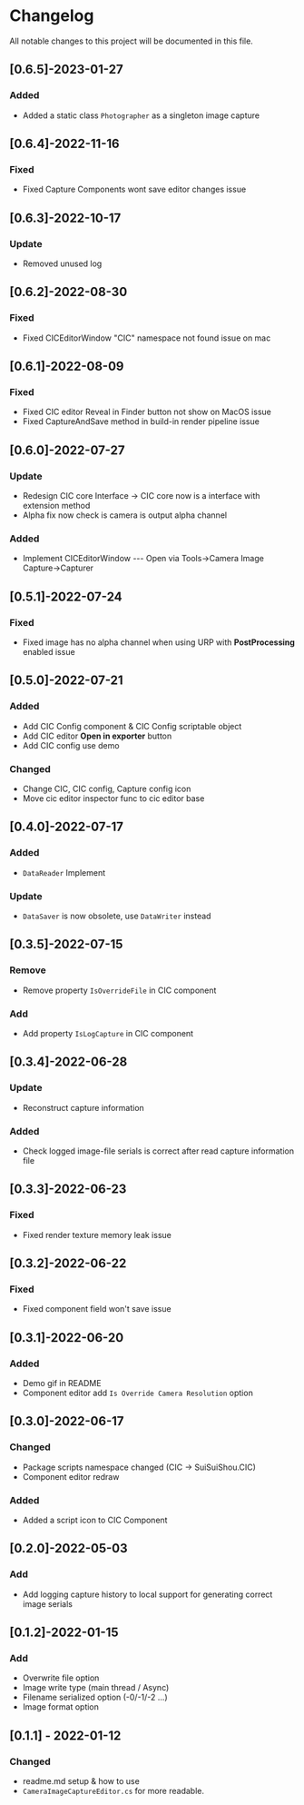 # Changelog
All notable changes to this project will be documented in this file.

## [0.6.5]-2023-01-27

### Added

- Added a static class `Photographer` as a singleton image capture

## [0.6.4]-2022-11-16

### Fixed

- Fixed Capture Components wont save editor changes issue

## [0.6.3]-2022-10-17

### Update

- Removed unused log

## [0.6.2]-2022-08-30

### Fixed

- Fixed CICEditorWindow "CIC" namespace not found issue on mac

## [0.6.1]-2022-08-09

### Fixed

- Fixed CIC editor Reveal in Finder button not show on MacOS issue
- Fixed CaptureAndSave method in build-in render pipeline issue

## [0.6.0]-2022-07-27

### Update

- Redesign CIC core Interface -> CIC core now is a interface with extension method
- Alpha fix now check is camera is output alpha channel

### Added

- Implement CICEditorWindow --- Open via Tools->Camera Image Capture->Capturer

## [0.5.1]-2022-07-24

### Fixed

- Fixed image has no alpha channel when using URP with **PostProcessing** enabled issue

## [0.5.0]-2022-07-21

### Added

- Add CIC Config component & CIC Config scriptable object
- Add CIC editor **Open in exporter** button
- Add CIC config use demo

### Changed

- Change CIC, CIC config, Capture config icon
- Move cic editor inspector func to cic editor base

## [0.4.0]-2022-07-17

### Added

- `DataReader` Implement

### Update

- `DataSaver` is now obsolete, use `DataWriter` instead

## [0.3.5]-2022-07-15

### Remove

- Remove property `IsOverrideFile` in CIC component

### Add

- Add property `IsLogCapture` in CIC component

## [0.3.4]-2022-06-28

### Update

- Reconstruct capture information

### Added

- Check logged image-file serials is correct after read capture information file

## [0.3.3]-2022-06-23

### Fixed

- Fixed render texture memory leak issue

## [0.3.2]-2022-06-22

### Fixed

- Fixed component field won't save issue

## [0.3.1]-2022-06-20

### Added

- Demo gif in README
- Component editor add `Is Override Camera Resolution` option

## [0.3.0]-2022-06-17

### Changed

- Package scripts namespace changed (CIC -> SuiSuiShou.CIC)
- Component editor redraw

### Added

- Added a script  icon to CIC Component

## [0.2.0]-2022-05-03

### Add

- Add logging capture history to local support for generating correct image serials

## [0.1.2]-2022-01-15

### Add

- Overwrite file option
- Image write type (main thread / Async)
- Filename serialized option (-0/-1/-2 ...)
- Image format option

## [0.1.1] - 2022-01-12
### Changed

- readme.md setup & how to use
- `CameraImageCaptureEditor.cs` for more readable.

  

